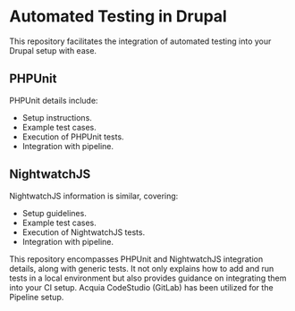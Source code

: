 # Automated Testing in Drupal

This repository facilitates the integration of automated testing into your Drupal setup with ease.

## PHPUnit
PHPUnit details include:
- Setup instructions.
- Example test cases.
- Execution of PHPUnit tests.
- Integration with pipeline.

## NightwatchJS
NightwatchJS information is similar, covering:
- Setup guidelines.
- Example test cases.
- Execution of NightwatchJS tests.
- Integration with pipeline.

This repository encompasses PHPUnit and NightwatchJS integration details, along with generic tests. It not only explains how to add and run tests in a local environment but also provides guidance on integrating them into your CI setup. Acquia CodeStudio (GitLab) has been utilized for the Pipeline setup.
